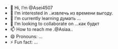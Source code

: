 - 👋 Hi, I’m @Asei4507
- 👀 I’m interested in  ..извлечь из времени выгоду.
- 🌱 I’m currently learning думать ...
- 💞️ I’m looking to collaborate on ...как будкт
- 📫 How to reach me .@Asiaa..
- 😄 Pronouns: ...
- ⚡ Fun fact: ...

<!---
Asei4507/Asei4507 is a ✨ special ✨ repository because its `README.md` (this file) appears on your GitHub profile.
You can click the Preview link to take a look at your changes.
--->
